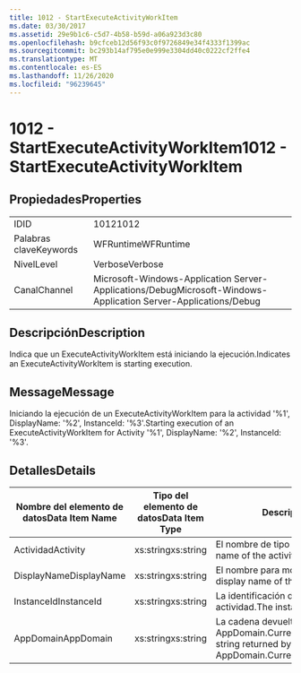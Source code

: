 ```yaml
---
title: 1012 - StartExecuteActivityWorkItem
ms.date: 03/30/2017
ms.assetid: 29e9b1c6-c5d7-4b58-b59d-a06a923d3c80
ms.openlocfilehash: b9cfceb12d56f93c0f9726849e34f4333f1399ac
ms.sourcegitcommit: bc293b14af795e0e999e3304dd40c0222cf2ffe4
ms.translationtype: MT
ms.contentlocale: es-ES
ms.lasthandoff: 11/26/2020
ms.locfileid: "96239645"
---
```

# <a name="1012---startexecuteactivityworkitem"></a><span data-ttu-id="4ef82-102">1012 - StartExecuteActivityWorkItem</span><span class="sxs-lookup"><span data-stu-id="4ef82-102">1012 - StartExecuteActivityWorkItem</span></span>

## <a name="properties"></a><span data-ttu-id="4ef82-103">Propiedades</span><span class="sxs-lookup"><span data-stu-id="4ef82-103">Properties</span></span>  
  
|||  
|-|-|  
|<span data-ttu-id="4ef82-104">ID</span><span class="sxs-lookup"><span data-stu-id="4ef82-104">ID</span></span>|<span data-ttu-id="4ef82-105">1012</span><span class="sxs-lookup"><span data-stu-id="4ef82-105">1012</span></span>|  
|<span data-ttu-id="4ef82-106">Palabras clave</span><span class="sxs-lookup"><span data-stu-id="4ef82-106">Keywords</span></span>|<span data-ttu-id="4ef82-107">WFRuntime</span><span class="sxs-lookup"><span data-stu-id="4ef82-107">WFRuntime</span></span>|  
|<span data-ttu-id="4ef82-108">Nivel</span><span class="sxs-lookup"><span data-stu-id="4ef82-108">Level</span></span>|<span data-ttu-id="4ef82-109">Verbose</span><span class="sxs-lookup"><span data-stu-id="4ef82-109">Verbose</span></span>|  
|<span data-ttu-id="4ef82-110">Canal</span><span class="sxs-lookup"><span data-stu-id="4ef82-110">Channel</span></span>|<span data-ttu-id="4ef82-111">Microsoft-Windows-Application Server-Applications/Debug</span><span class="sxs-lookup"><span data-stu-id="4ef82-111">Microsoft-Windows-Application Server-Applications/Debug</span></span>|  
  
## <a name="description"></a><span data-ttu-id="4ef82-112">Descripción</span><span class="sxs-lookup"><span data-stu-id="4ef82-112">Description</span></span>  

 <span data-ttu-id="4ef82-113">Indica que un ExecuteActivityWorkItem está iniciando la ejecución.</span><span class="sxs-lookup"><span data-stu-id="4ef82-113">Indicates an ExecuteActivityWorkItem is starting execution.</span></span>  
  
## <a name="message"></a><span data-ttu-id="4ef82-114">Message</span><span class="sxs-lookup"><span data-stu-id="4ef82-114">Message</span></span>  

 <span data-ttu-id="4ef82-115">Iniciando la ejecución de un ExecuteActivityWorkItem para la actividad '%1', DisplayName: '%2', InstanceId: '%3'.</span><span class="sxs-lookup"><span data-stu-id="4ef82-115">Starting execution of an ExecuteActivityWorkItem for Activity '%1', DisplayName: '%2', InstanceId: '%3'.</span></span>  
  
## <a name="details"></a><span data-ttu-id="4ef82-116">Detalles</span><span class="sxs-lookup"><span data-stu-id="4ef82-116">Details</span></span>  
  
|<span data-ttu-id="4ef82-117">Nombre del elemento de datos</span><span class="sxs-lookup"><span data-stu-id="4ef82-117">Data Item Name</span></span>|<span data-ttu-id="4ef82-118">Tipo del elemento de datos</span><span class="sxs-lookup"><span data-stu-id="4ef82-118">Data Item Type</span></span>|<span data-ttu-id="4ef82-119">Descripción</span><span class="sxs-lookup"><span data-stu-id="4ef82-119">Description</span></span>|  
|--------------------|--------------------|-----------------|  
|<span data-ttu-id="4ef82-120">Actividad</span><span class="sxs-lookup"><span data-stu-id="4ef82-120">Activity</span></span>|<span data-ttu-id="4ef82-121">xs:string</span><span class="sxs-lookup"><span data-stu-id="4ef82-121">xs:string</span></span>|<span data-ttu-id="4ef82-122">El nombre de tipo de la actividad.</span><span class="sxs-lookup"><span data-stu-id="4ef82-122">The type name of the activity.</span></span>|  
|<span data-ttu-id="4ef82-123">DisplayName</span><span class="sxs-lookup"><span data-stu-id="4ef82-123">DisplayName</span></span>|<span data-ttu-id="4ef82-124">xs:string</span><span class="sxs-lookup"><span data-stu-id="4ef82-124">xs:string</span></span>|<span data-ttu-id="4ef82-125">El nombre para mostrar de la actividad.</span><span class="sxs-lookup"><span data-stu-id="4ef82-125">The display name of the activity.</span></span>|  
|<span data-ttu-id="4ef82-126">InstanceId</span><span class="sxs-lookup"><span data-stu-id="4ef82-126">InstanceId</span></span>|<span data-ttu-id="4ef82-127">xs:string</span><span class="sxs-lookup"><span data-stu-id="4ef82-127">xs:string</span></span>|<span data-ttu-id="4ef82-128">La identificación de instancia de la actividad.</span><span class="sxs-lookup"><span data-stu-id="4ef82-128">The instance id of the activity.</span></span>|  
|<span data-ttu-id="4ef82-129">AppDomain</span><span class="sxs-lookup"><span data-stu-id="4ef82-129">AppDomain</span></span>|<span data-ttu-id="4ef82-130">xs:string</span><span class="sxs-lookup"><span data-stu-id="4ef82-130">xs:string</span></span>|<span data-ttu-id="4ef82-131">La cadena devuelta por AppDomain.CurrentDomain.FriendlyName.</span><span class="sxs-lookup"><span data-stu-id="4ef82-131">The string returned by AppDomain.CurrentDomain.FriendlyName.</span></span>|
